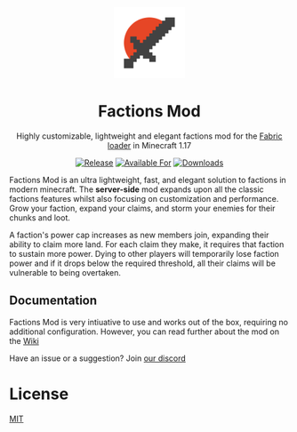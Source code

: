 <div align="center">

<img alt="Factions Mod Icon" src="src/main/resources/assets/factions/icon.png" width="128">

# Factions Mod

Highly customizable, lightweight and elegant factions mod for the [Fabric loader][fabric] in Minecraft 1.17

[![Release](https://img.shields.io/github/v/release/ickerio/factions?style=for-the-badge&include_prereleases&sort=semver)][github:releases]
[![Available For](https://img.shields.io/badge/dynamic/json?label=Available%20For&style=for-the-badge&color=e64626&query=gameVersionLatestFiles%5B0%5D.gameVersion&url=https%3A%2F%2Faddons-ecs.forgesvc.net%2Fapi%2Fv2%2Faddon%2F497362)][curseforge]
[![Downloads](https://img.shields.io/badge/dynamic/json?label=Downloads&style=for-the-badge&color=e64626&query=downloadCount&url=https%3A%2F%2Faddons-ecs.forgesvc.net%2Fapi%2Fv2%2Faddon%2F497362)][curseforge:releases]

</div>

Factions Mod is an ultra lightweight, fast, and elegant solution to factions in modern minecraft. The **server-side** mod expands upon all the classic factions features whilst also focusing on customization and performance. Grow your faction, expand your claims, and storm your enemies for their chunks and loot.

A faction's power cap increases as new members join, expanding their ability to claim more land. For each claim they make, it requires that faction to sustain more power. Dying to other players will temporarily lose faction power and if it drops below the required threshold, all their claims will be vulnerable to being overtaken. 

## Documentation

Factions Mod is very intiuative to use and works out of the box, requiring no additional configuration. However, you can read further about the mod on the [Wiki](https://github.com/ickerio/factions/wiki)

Have an issue or a suggestion? Join [our discord][discord]

# License
[MIT](LICENSE)

[fabric]: https://fabricmc.net/
[curseforge]: https://www.curseforge.com/minecraft/mc-mods/factions-fabric
[curseforge:releases]: https://www.curseforge.com/minecraft/mc-mods/factions-fabric/files
[github:releases]: https://github.com/ickerio/factions/releases
[discord]: https://discord.gg/tHPFegeAY8